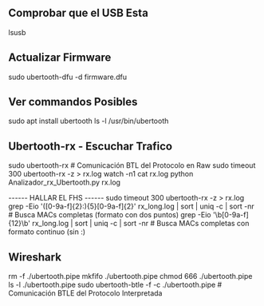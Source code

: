 Comprobar que el USB Esta
-------------------------
lsusb

Actualizar Firmware
-------------------
sudo ubertooth-dfu -d firmware.dfu

Ver commandos Posibles
-----------------------
sudo apt install ubertooth
ls -l /usr/bin/ubertooth

Ubertooth-rx - Escuchar Trafico
--------------------------------
sudo ubertooth-rx # Comunicación BTL del Protocolo en Raw
sudo timeout 300 ubertooth-rx -z > rx.log
watch -n1 cat rx.log
python Analizador_rx_Ubertooth.py rx.log

------ HALLAR EL FHS ------ 
sudo timeout 300 ubertooth-rx -z > rx.log
grep -Eio '([0-9a-f]{2}:){5}[0-9a-f]{2}' rx_long.log | sort | uniq -c | sort -nr # Busca MACs completas (formato con dos puntos)
grep -Eio '\b[0-9a-f]{12}\b' rx_long.log | sort | uniq -c | sort -nr # Busca MACs completas con formato continuo (sin :)

Wireshark
----------
rm -f ./ubertooth.pipe
mkfifo ./ubertooth.pipe
chmod 666 ./ubertooth.pipe
ls -l ./ubertooth.pipe
sudo ubertooth-btle -f -c ./ubertooth.pipe # Comunicación BTLE del Protocolo Interpretada
